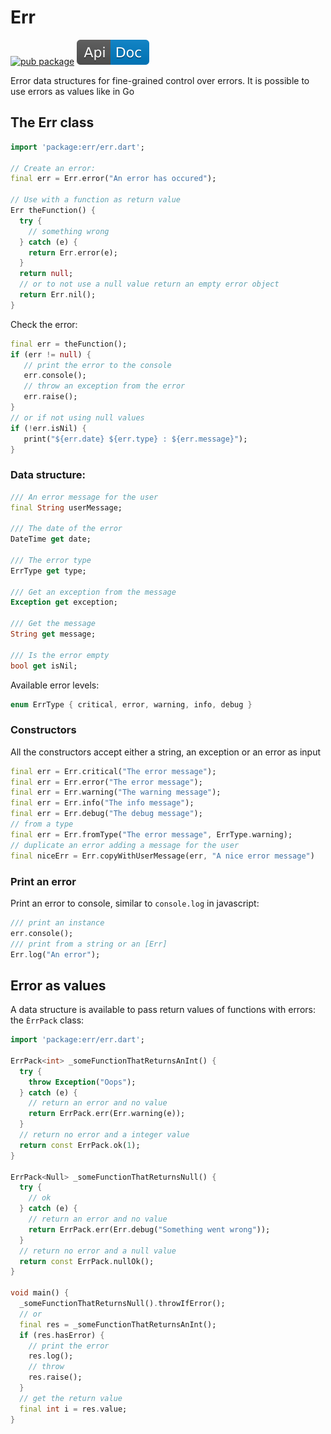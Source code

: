 # Err

[![pub package](https://img.shields.io/pub/v/err.svg)](https://pub.dartlang.org/packages/err) [![api doc](img/api-doc.svg)](https://pub.dartlang.org/documentation/err/latest/err/err-library.html)

Error data structures for fine-grained control over errors. It is possible to use errors as values like in Go

## The Err class

   ```dart
   import 'package:err/err.dart';

   // Create an error:
   final err = Err.error("An error has occured");

   // Use with a function as return value 
   Err theFunction() {
     try {
       // something wrong
     } catch (e) {
       return Err.error(e);
     }
     return null;
     // or to not use a null value return an empty error object
     return Err.nil();
   }
   ```

Check the error:

   ```dart
   final err = theFunction();
   if (err != null) {
      // print the error to the console
      err.console();
      // throw an exception from the error
      err.raise();
   }
   // or if not using null values
   if (!err.isNil) {
      print("${err.date} ${err.type} : ${err.message}");
   }
   ```

### Data structure:

   ```dart
   /// An error message for the user
   final String userMessage;
 
   /// The date of the error
   DateTime get date;
 
   /// The error type
   ErrType get type;
 
   /// Get an exception from the message
   Exception get exception;
 
   /// Get the message
   String get message;
 
   /// Is the error empty
   bool get isNil;
   ```

Available error levels:

   ```dart
   enum ErrType { critical, error, warning, info, debug }
   ```

### Constructors

All the constructors accept either a string, an exception or an error as input

   ```dart
   final err = Err.critical("The error message");
   final err = Err.error("The error message");
   final err = Err.warning("The warning message");
   final err = Err.info("The info message");
   final err = Err.debug("The debug message");
   // from a type
   final err = Err.fromType("The error message", ErrType.warning);
   // duplicate an error adding a message for the user
   final niceErr = Err.copyWithUserMessage(err, "A nice error message")
   ```

### Print an error

Print an error to console, similar to `console.log` in javascript:

   ```dart
   /// print an instance
   err.console();
   /// print from a string or an [Err]
   Err.log("An error");
   ```

## Error as values

A data structure is available to pass return values of functions with errors: the `ÈrrPack` class:

   ```dart
   import 'package:err/err.dart';
   
   ErrPack<int> _someFunctionThatReturnsAnInt() {
     try {
       throw Exception("Oops");
     } catch (e) {
       // return an error and no value
       return ErrPack.err(Err.warning(e));
     }
     // return no error and a integer value
     return const ErrPack.ok(1);
   }
   
   ErrPack<Null> _someFunctionThatReturnsNull() {
     try {
       // ok
     } catch (e) {
       // return an error and no value
       return ErrPack.err(Err.debug("Something went wrong"));
     }
     // return no error and a null value
     return const ErrPack.nullOk();
   }
   
   void main() {
     _someFunctionThatReturnsNull().throwIfError();
     // or
     final res = _someFunctionThatReturnsAnInt();
     if (res.hasError) {
       // print the error
       res.log();
       // throw
       res.raise();
     }
     // get the return value
     final int i = res.value;
   }
   ```